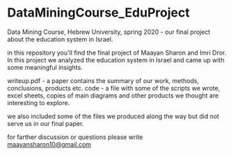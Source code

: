 
# DataMiningCourse_EduProject
Data Mining Course, Hebrew University, spring 2020 - our final project about the education system in Israel.

in this repository you'll find the final project of Maayan Sharon and Imri Dror.
In this project we analyzed the education system in Israel and came up with some meaningful insights.

writeup.pdf - a paper contains the summary of our work, methods, conclusions, products etc.
code - a file with some of the scripts we wrote, excel sheets, copies of main diagrams and other products we thought are interesting to explore.

we also included some of the files we produced along the way but did not serve us in our final paper.

for farther discussion or questions please write maayansharon10@gmail.com

